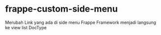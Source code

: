 # frappe-custom-side-menu
Merubah Link yang ada di side menu Frappe Framework menjadi langsung ke view list DocType
